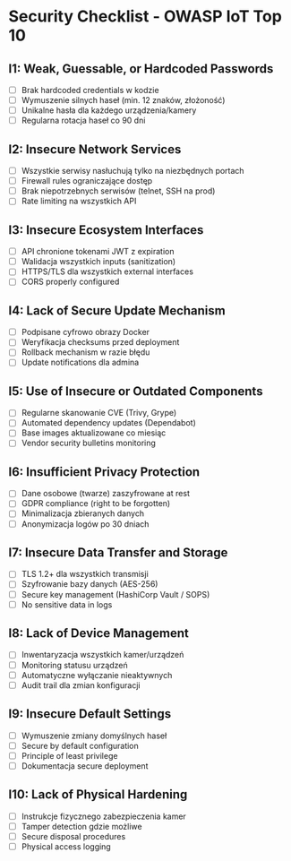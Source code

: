 # Security Checklist - OWASP IoT Top 10

## I1: Weak, Guessable, or Hardcoded Passwords

- [ ] Brak hardcoded credentials w kodzie
- [ ] Wymuszenie silnych haseł (min. 12 znaków, złożoność)
- [ ] Unikalne hasła dla każdego urządzenia/kamery
- [ ] Regularna rotacja haseł co 90 dni

## I2: Insecure Network Services

- [ ] Wszystkie serwisy nasłuchują tylko na niezbędnych portach
- [ ] Firewall rules ograniczające dostęp
- [ ] Brak niepotrzebnych serwisów (telnet, SSH na prod)
- [ ] Rate limiting na wszystkich API

## I3: Insecure Ecosystem Interfaces

- [ ] API chronione tokenami JWT z expiration
- [ ] Walidacja wszystkich inputs (sanitization)
- [ ] HTTPS/TLS dla wszystkich external interfaces
- [ ] CORS properly configured

## I4: Lack of Secure Update Mechanism

- [ ] Podpisane cyfrowo obrazy Docker
- [ ] Weryfikacja checksums przed deployment
- [ ] Rollback mechanism w razie błędu
- [ ] Update notifications dla admina

## I5: Use of Insecure or Outdated Components

- [ ] Regularne skanowanie CVE (Trivy, Grype)
- [ ] Automated dependency updates (Dependabot)
- [ ] Base images aktualizowane co miesiąc
- [ ] Vendor security bulletins monitoring

## I6: Insufficient Privacy Protection

- [ ] Dane osobowe (twarze) zaszyfrowane at rest
- [ ] GDPR compliance (right to be forgotten)
- [ ] Minimalizacja zbieranych danych
- [ ] Anonymizacja logów po 30 dniach

## I7: Insecure Data Transfer and Storage

- [ ] TLS 1.2+ dla wszystkich transmisji
- [ ] Szyfrowanie bazy danych (AES-256)
- [ ] Secure key management (HashiCorp Vault / SOPS)
- [ ] No sensitive data in logs

## I8: Lack of Device Management

- [ ] Inwentaryzacja wszystkich kamer/urządzeń
- [ ] Monitoring statusu urządzeń
- [ ] Automatyczne wyłączanie nieaktywnych
- [ ] Audit trail dla zmian konfiguracji

## I9: Insecure Default Settings

- [ ] Wymuszenie zmiany domyślnych haseł
- [ ] Secure by default configuration
- [ ] Principle of least privilege
- [ ] Dokumentacja secure deployment

## I10: Lack of Physical Hardening

- [ ] Instrukcje fizycznego zabezpieczenia kamer
- [ ] Tamper detection gdzie możliwe
- [ ] Secure disposal procedures
- [ ] Physical access logging
